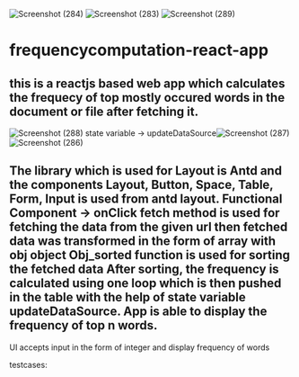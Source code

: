 ![Screenshot (284)](https://user-images.githubusercontent.com/43934285/118378453-9b2b8b00-b5f1-11eb-8785-2fc010d47dee.png)
![Screenshot (283)](https://user-images.githubusercontent.com/43934285/118378463-abdc0100-b5f1-11eb-87d9-d31d35563071.png)
![Screenshot (289)](https://user-images.githubusercontent.com/43934285/118378462-abdc0100-b5f1-11eb-8467-dbc18ae74bdc.png)
# frequencycomputation-react-app
this is a reactjs based web app which calculates the frequecy of top mostly occured words in the document  or file after fetching it.
--------------------------------------------------------------------------------------------------------------------------------------
![Screenshot (288)](https://user-images.githubusercontent.com/43934285/118378375-17719e80-b5f1-11eb-8929-0a0856719415.png)
state variable -> updateDataSource![Screenshot (287)](https://user-images.githubusercontent.com/43934285/118378418-6b7c8300-b5f1-11eb-94ac-e0699b33cf7b.png)
![Screenshot (286)](https://user-images.githubusercontent.com/43934285/118378426-746d5480-b5f1-11eb-809e-23b01b0b2fce.png)

The library which is used for Layout is Antd and the components Layout, Button, Space, Table, Form, Input is used from antd layout.
Functional Component -> onClick
fetch method is used for fetching the data from the given url then
fetched data was transformed in the form of array with obj object
Obj_sorted function is used for sorting the fetched data
After sorting, the frequency is calculated using one loop 
which is then pushed in the table with the help of state variable updateDataSource.
App is able to display the frequency of top n words.
-------------------------------------------------------------------------------------------------------------------------------------------
UI accepts input in the form of integer
and display frequency of words 

testcases:
